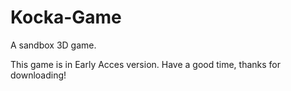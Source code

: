 # Kocka-Game
A sandbox 3D game.

This game is in Early Acces version.
Have a good time, thanks for downloading!
